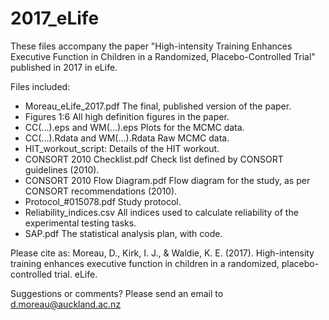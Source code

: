 # 2017_eLife

These files accompany the paper "High-intensity Training Enhances Executive Function in Children in a Randomized, Placebo-Controlled Trial" published in 2017 in eLife.

Files included:
- Moreau_eLife_2017.pdf
The final, published version of the paper.
- Figures 1:6
All high definition figures in the paper.
- CC(...).eps and WM(...).eps
Plots for the MCMC data.
- CC(...).Rdata and WM(...).Rdata
Raw MCMC data.
- HIT_workout_script:
Details of the HIT workout.
- CONSORT 2010 Checklist.pdf
Check list defined by CONSORT guidelines (2010).
- CONSORT 2010 Flow Diagram.pdf
Flow diagram for the study, as per CONSORT recommendations (2010).
- Protocol_#015078.pdf
Study protocol.
- Reliability_indices.csv
All indices used to calculate reliability of the experimental testing tasks.
- SAP.pdf
The statistical analysis plan, with code.

Please cite as: 
Moreau, D., Kirk, I. J., & Waldie, K. E. (2017). High-intensity training enhances executive function in children in a randomized, placebo-controlled trial. eLife.

Suggestions or comments? Please send an email to d.moreau@auckland.ac.nz
